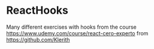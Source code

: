 # ReactHooks

Many different exercises with hooks from the course https://www.udemy.com/course/react-cero-experto from https://github.com/Klerith

